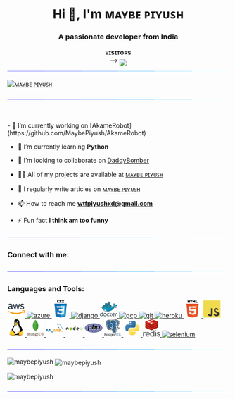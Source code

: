 <h1 align="center">Hi 👋, I'm ᴍᴀʏʙᴇ ᴘɪʏᴜꜱʜ</h1>
<h3 align="center">A passionate developer from India</h3>

<p align="center">
    <b>ᴠɪsɪᴛᴏʀs</b><br>
 -->    <img align="middle" src="https://profile-counter.glitch.me/MaybePiyush/count.svg" />
    <img src="https://github.com/AnonymousX1025/AnonymousX1025/blob/master/resources/hr.gif"/>
</p>
<p align="left"> <a href="https://github.com/ryo-ma/github-profile-trophy"><img src="https://github-profile-trophy.vercel.app/?username=maybepiyush" alt="ᴍᴀʏʙᴇ ᴘɪʏᴜꜱʜ" /></a> </p>
<img src="https://github.com/AnonymousX1025/AnonymousX1025/blob/master/resources/hr.gif"/>

<p align="left"> <a href="https://twitter.com/" target="blank"><img src="https://img.shields.io/twitter/follow/?logo=twitter&style=for-the-badge" alt="" /></a> </p>
- 🔭 I’m currently working on [AkameRobot] (https://github.com/MaybePiyush/AkameRobot)

- 🌱 I’m currently learning **Python**

- 👯 I’m looking to collaborate on [DaddyBomber](https://github.com/MaybePiyush/DaddyBomber)

- 👨‍💻 All of my projects are available at [ᴍᴀʏʙᴇ ᴘɪʏᴜꜱʜ
](https://github.com/MaybePiyush)

- 📝 I regularly write articles on [ᴍᴀʏʙᴇ ᴘɪʏᴜꜱʜ
](https://github.com/MaybePiyush)

- 📫 How to reach me **wtfpiyushxd@gmail.com**

- ⚡ Fun fact **I think am too funny**
<img src="https://github.com/AnonymousX1025/AnonymousX1025/blob/master/resources/hr.gif"/>
<h3 align="left">Connect with me:</h3>
<p align="left">
</p>
<img src="https://github.com/AnonymousX1025/AnonymousX1025/blob/master/resources/hr.gif"/>
<h3 align="left">Languages and Tools:</h3>
<p align="left"> <a href="https://aws.amazon.com" target="_blank" rel="noreferrer"> <img src="https://raw.githubusercontent.com/devicons/devicon/master/icons/amazonwebservices/amazonwebservices-original-wordmark.svg" alt="aws" width="40" height="40"/> </a> <a href="https://azure.microsoft.com/en-in/" target="_blank" rel="noreferrer"> <img src="https://www.vectorlogo.zone/logos/microsoft_azure/microsoft_azure-icon.svg" alt="azure" width="40" height="40"/> </a> <a href="https://www.w3schools.com/css/" target="_blank" rel="noreferrer"> <img src="https://raw.githubusercontent.com/devicons/devicon/master/icons/css3/css3-original-wordmark.svg" alt="css3" width="40" height="40"/> </a> <a href="https://www.djangoproject.com/" target="_blank" rel="noreferrer"> <img src="https://cdn.worldvectorlogo.com/logos/django.svg" alt="django" width="40" height="40"/> </a> <a href="https://www.docker.com/" target="_blank" rel="noreferrer"> <img src="https://raw.githubusercontent.com/devicons/devicon/master/icons/docker/docker-original-wordmark.svg" alt="docker" width="40" height="40"/> </a> <a href="https://cloud.google.com" target="_blank" rel="noreferrer"> <img src="https://www.vectorlogo.zone/logos/google_cloud/google_cloud-icon.svg" alt="gcp" width="40" height="40"/> </a> <a href="https://git-scm.com/" target="_blank" rel="noreferrer"> <img src="https://www.vectorlogo.zone/logos/git-scm/git-scm-icon.svg" alt="git" width="40" height="40"/> </a> <a href="https://heroku.com" target="_blank" rel="noreferrer"> <img src="https://www.vectorlogo.zone/logos/heroku/heroku-icon.svg" alt="heroku" width="40" height="40"/> </a> <a href="https://www.w3.org/html/" target="_blank" rel="noreferrer"> <img src="https://raw.githubusercontent.com/devicons/devicon/master/icons/html5/html5-original-wordmark.svg" alt="html5" width="40" height="40"/> </a> <a href="https://developer.mozilla.org/en-US/docs/Web/JavaScript" target="_blank" rel="noreferrer"> <img src="https://raw.githubusercontent.com/devicons/devicon/master/icons/javascript/javascript-original.svg" alt="javascript" width="40" height="40"/> </a> <a href="https://www.linux.org/" target="_blank" rel="noreferrer"> <img src="https://raw.githubusercontent.com/devicons/devicon/master/icons/linux/linux-original.svg" alt="linux" width="40" height="40"/> </a> <a href="https://www.mongodb.com/" target="_blank" rel="noreferrer"> <img src="https://raw.githubusercontent.com/devicons/devicon/master/icons/mongodb/mongodb-original-wordmark.svg" alt="mongodb" width="40" height="40"/> </a> <a href="https://www.mysql.com/" target="_blank" rel="noreferrer"> <img src="https://raw.githubusercontent.com/devicons/devicon/master/icons/mysql/mysql-original-wordmark.svg" alt="mysql" width="40" height="40"/> </a> <a href="https://nodejs.org" target="_blank" rel="noreferrer"> <img src="https://raw.githubusercontent.com/devicons/devicon/master/icons/nodejs/nodejs-original-wordmark.svg" alt="nodejs" width="40" height="40"/> </a> <a href="https://www.php.net" target="_blank" rel="noreferrer"> <img src="https://raw.githubusercontent.com/devicons/devicon/master/icons/php/php-original.svg" alt="php" width="40" height="40"/> </a> <a href="https://www.postgresql.org" target="_blank" rel="noreferrer"> <img src="https://raw.githubusercontent.com/devicons/devicon/master/icons/postgresql/postgresql-original-wordmark.svg" alt="postgresql" width="40" height="40"/> </a> <a href="https://www.python.org" target="_blank" rel="noreferrer"> <img src="https://raw.githubusercontent.com/devicons/devicon/master/icons/python/python-original.svg" alt="python" width="40" height="40"/> </a> <a href="https://redis.io" target="_blank" rel="noreferrer"> <img src="https://raw.githubusercontent.com/devicons/devicon/master/icons/redis/redis-original-wordmark.svg" alt="redis" width="40" height="40"/> </a> <a href="https://www.selenium.dev" target="_blank" rel="noreferrer"> <img src="https://raw.githubusercontent.com/detain/svg-logos/780f25886640cef088af994181646db2f6b1a3f8/svg/selenium-logo.svg" alt="selenium" width="40" height="40"/> </a> </p>
<img src="https://github.com/AnonymousX1025/AnonymousX1025/blob/master/resources/hr.gif"/>
<p><img align="left" src="https://github-readme-stats.vercel.app/api/top-langs?username=maybepiyush&show_icons=true&locale=en&layout=compact" alt="maybepiyush" /></p>

<p>&nbsp;<img align="center" src="https://github-readme-stats.vercel.app/api?username=maybepiyush&show_icons=true&locale=en" alt="maybepiyush" /></p>

<p><img align="center" src="https://github-readme-streak-stats.herokuapp.com/?user=maybepiyush&" alt="maybepiyush" /></p>
<img src="https://github.com/AnonymousX1025/AnonymousX1025/blob/master/resources/hr.gif"/>
